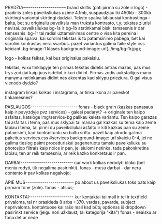 PRADŽIA----------------------
brand skiltis (pati pirma su zole ir logo)
-pradinis zoles paveiksliukas uzime 4.1mb, suspaudziau iki 450kb - 300kb skirtingi variantai skirtingi dydziai. Teksto spalva labiausiai kontrastinga - balta, bet su originaliu paveikslu man truksta kontrasto, t.y. tekstas ziurisi nevisai. paveiksliukas bg-1a ir bg-1b atatinkamai biski tamsesnis ir dar tamsesnis. bg-1r tai radial uztamsinimas centre o visa kita pereina i originalia spalva. kai scrolini tekstas is to patamsinimo pabega, bet kai scrolini kontrastas nera svarbus. pazet variantus galima faile style.css keiciant .bg-image-1 klases background-image: url(../img/bg-1r.jpg);

logo - kolkas feikas, kai bus originalus pakeisiu.

tekstas, wixu tinklapyje ten pirmas tekstas didelis antras mazas, pas mus trys zodziai kaip juos isdeliot ir kuri didint. Pirmas zodis aukstaitijos mano manymu netinkamas didint nes akcentas kad sklypu prieziura. O gal visus vienodo dydzio?

instagram linkas kolkas i instagrama, ar tinka ikona ar paieskot tinkamesnes?

PASLAUGOS------------------------
fonas - black grain (kazkas panasaus kaip ir pavyzdyje pvz services) - galesi padaryt?
-> originale ten kaipo asfaltas, kataloge img/service-bg palikau keleta variantu. Ten kaipo garazas tai asfaltas i tema, pas mus sklypai tai manau gal kazkas su tema kaip zeme labiau i tema, tai pirmi du paveiksliukai asfalto ir kiti kazkas pan su zeme patamsinti, kad kontrastuotu su baltu sriftu. pazet kaip atrodo galima pakeitus services.css #services background-image: url skaiciu 0-4, jei ne galima tiesiog paimt proceduriskai pageneruotu tamsiu paveiksliuku su photosjop filtrais kaip noice ir pan, jei siulomi netinka, tada pakonkretina labiau, ten ar reik tamsesniu, ar reik kazko konkretaus ir pan.

DARBAI---------------------------
our work kolkas nerodyti bloko (bet meniu rodyti, tik negalima pasirinkti).
fonas - musu darbai - dar nera contento ir pav kolkas negalvojo;

APIE MUS-------------------------
po about us paveiksliukas toks pats kaip pirmam fone (zole).
fonas - atsius;

KONTAKTAI-----------------------
kur kontaktai tai mail ir tel ir textfield privaloma, tel nr prasideda 8 arba +370. vardas, pavarde, subject neprivaloma.
kontaktuose kai rašo mail kad būtų optionas iš dropdown pasirinkt service (jeigu nori užklaust, tai kategorija "kita")
fonas - neaisku ar fona det ar nede
